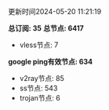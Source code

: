 更新时间2024-05-20 11:21:19

**总订阅: 35**
**总节点: 6417**
- vless节点: 7

**google ping有效节点: 634**
- v2ray节点: 85
- ss节点: 543
- trojan节点: 6
